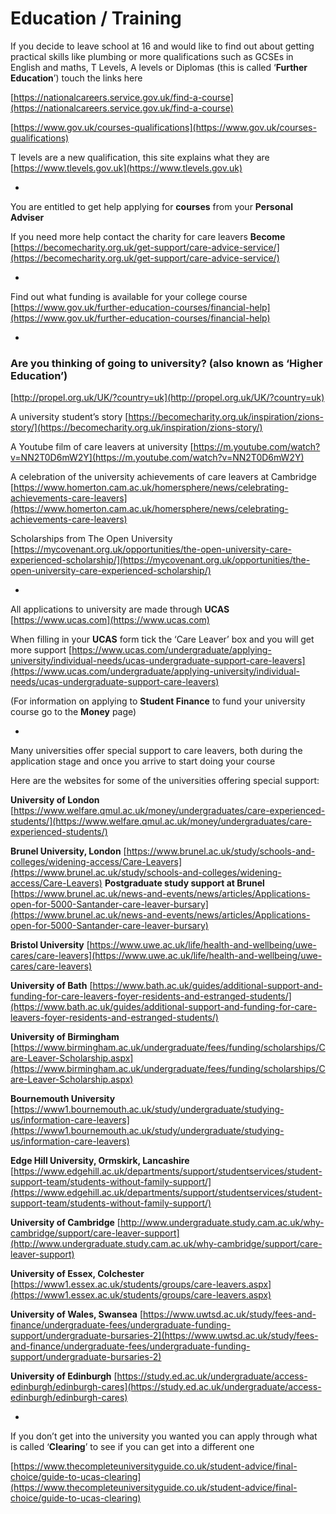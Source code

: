# Education /  Training

If you decide to leave school at 16 and would like to find out about getting practical skills like plumbing or more qualifications such as GCSEs in English and maths, T Levels, A levels or Diplomas (this is called ‘**Further Education**’) touch the links here

[https://nationalcareers.service.gov.uk/find-a-course](https://nationalcareers.service.gov.uk/find-a-course)

[https://www.gov.uk/courses-qualifications](https://www.gov.uk/courses-qualifications)


T levels are a new qualification, this site explains what they are
[https://www.tlevels.gov.uk](https://www.tlevels.gov.uk)


*

You are entitled to get help applying for **courses** from your **Personal Adviser**

If you need more help contact the charity for care leavers **Become**
[https://becomecharity.org.uk/get-support/care-advice-service/](https://becomecharity.org.uk/get-support/care-advice-service/)

*


Find out what funding is available for your college course 
[https://www.gov.uk/further-education-courses/financial-help](https://www.gov.uk/further-education-courses/financial-help)

*
                                                                                                                                 
### Are you thinking of going to university? (also known as ‘Higher Education’)
[http://propel.org.uk/UK/?country=uk](http://propel.org.uk/UK/?country=uk)

A university student’s story 
[https://becomecharity.org.uk/inspiration/zions-story/](https://becomecharity.org.uk/inspiration/zions-story/)

A Youtube film of care leavers at university
[https://m.youtube.com/watch?v=NN2T0D6mW2Y](https://m.youtube.com/watch?v=NN2T0D6mW2Y)

A celebration of the university achievements of care leavers at Cambridge [https://www.homerton.cam.ac.uk/homersphere/news/celebrating-achievements-care-leavers](https://www.homerton.cam.ac.uk/homersphere/news/celebrating-achievements-care-leavers)

Scholarships from The Open University
[https://mycovenant.org.uk/opportunities/the-open-university-care-experienced-scholarship/](https://mycovenant.org.uk/opportunities/the-open-university-care-experienced-scholarship/)


*

All applications to university are made through **UCAS** [https://www.ucas.com](https://www.ucas.com)


When filling in your **UCAS** form tick the ‘Care Leaver’ box and you will get more support
[https://www.ucas.com/undergraduate/applying-university/individual-needs/ucas-undergraduate-support-care-leavers](https://www.ucas.com/undergraduate/applying-university/individual-needs/ucas-undergraduate-support-care-leavers)


(For information on applying to **Student Finance** to fund your university course go to 
the **Money** page)

*

Many universities offer special support to care leavers, both during the application stage and once you arrive to start doing your course

Here are the websites for some of the universities offering special support:

**University of London**
[https://www.welfare.qmul.ac.uk/money/undergraduates/care-experienced-students/](https://www.welfare.qmul.ac.uk/money/undergraduates/care-experienced-students/)


**Brunel University, London**
[https://www.brunel.ac.uk/study/schools-and-colleges/widening-access/Care-Leavers](https://www.brunel.ac.uk/study/schools-and-colleges/widening-access/Care-Leavers)
**Postgraduate study support at Brunel** [https://www.brunel.ac.uk/news-and-events/news/articles/Applications-open-for-5000-Santander-care-leaver-bursary](https://www.brunel.ac.uk/news-and-events/news/articles/Applications-open-for-5000-Santander-care-leaver-bursary)


**Bristol University**
[https://www.uwe.ac.uk/life/health-and-wellbeing/uwe-cares/care-leavers](https://www.uwe.ac.uk/life/health-and-wellbeing/uwe-cares/care-leavers)


**University of Bath**
[https://www.bath.ac.uk/guides/additional-support-and-funding-for-care-leavers-foyer-residents-and-estranged-students/](https://www.bath.ac.uk/guides/additional-support-and-funding-for-care-leavers-foyer-residents-and-estranged-students/)


**University of Birmingham**
[https://www.birmingham.ac.uk/undergraduate/fees/funding/scholarships/Care-Leaver-Scholarship.aspx](https://www.birmingham.ac.uk/undergraduate/fees/funding/scholarships/Care-Leaver-Scholarship.aspx)


**Bournemouth University**
[https://www1.bournemouth.ac.uk/study/undergraduate/studying-us/information-care-leavers](https://www1.bournemouth.ac.uk/study/undergraduate/studying-us/information-care-leavers)


**Edge Hill University, Ormskirk, Lancashire**
[https://www.edgehill.ac.uk/departments/support/studentservices/student-support-team/students-without-family-support/](https://www.edgehill.ac.uk/departments/support/studentservices/student-support-team/students-without-family-support/)


**University of Cambridge**
[http://www.undergraduate.study.cam.ac.uk/why-cambridge/support/care-leaver-support](http://www.undergraduate.study.cam.ac.uk/why-cambridge/support/care-leaver-support)


**University of Essex, Colchester**
[https://www1.essex.ac.uk/students/groups/care-leavers.aspx](https://www1.essex.ac.uk/students/groups/care-leavers.aspx)


**University of Wales, Swansea**
[https://www.uwtsd.ac.uk/study/fees-and-finance/undergraduate-fees/undergraduate-funding-support/undergraduate-bursaries-2](https://www.uwtsd.ac.uk/study/fees-and-finance/undergraduate-fees/undergraduate-funding-support/undergraduate-bursaries-2)

**University of Edinburgh** 
[https://study.ed.ac.uk/undergraduate/access-edinburgh/edinburgh-cares](https://study.ed.ac.uk/undergraduate/access-edinburgh/edinburgh-cares)


*

If you don’t get into the university you wanted you can apply through what is called ‘**Clearing**’ to see if you can get into a different one  

[https://www.thecompleteuniversityguide.co.uk/student-advice/final-choice/guide-to-ucas-clearing](https://www.thecompleteuniversityguide.co.uk/student-advice/final-choice/guide-to-ucas-clearing)
